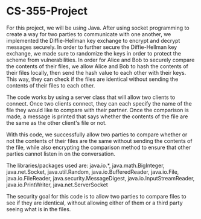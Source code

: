 # CS-355-Project

For this project, we will be using Java. After using socket programming to create a way for two parties to communicate with one another, we implemented the Diffie-Hellman key exchange to encrypt and decrypt messages securely. In order to further secure the Diffie-Hellman key exchange, we made sure to randomize the keys in order to protect the scheme from vulnerabilities. In order for Alice and Bob to securely compare the contents of their files, we allow Alice and Bob to hash the contents of their files locally, then send the hash value to each other with their keys. This way, they can check if the files are identical without sending the contents of their files to each other.

The code works by using a server class that will allow two clients to connect. Once two clients connect, they can each specify the name of the file they would like to compare with their partner. Once the comparison is made, a message is printed that says whether the contents of the file are the same as the other client's file or not.

With this code, we successfully allow two parties to compare whether or not the contents of their files are the same without sending the contents of the file, while also encrypting the comparison method to ensure that other parties cannot listen in on the conversation.

The libraries/packages used are: java.io.*, java.math.BigInteger, java.net.Socket, java.util.Random, java.io.BufferedReader, java.io.File, java.io.FileReader, java.security.MessageDigest, java.io.InputStreamReader, java.io.PrintWriter, java.net.ServerSocket

The security goal for this code is to allow two parties to compare files to see if they are identical, without allowing either of them or a third party seeing what is in the files. 
